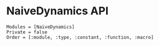 # NaiveDynamics API

```@autodocs
Modules = [NaiveDynamics]
Private = false
Order = [:module, :type, :constant, :function, :macro]
```